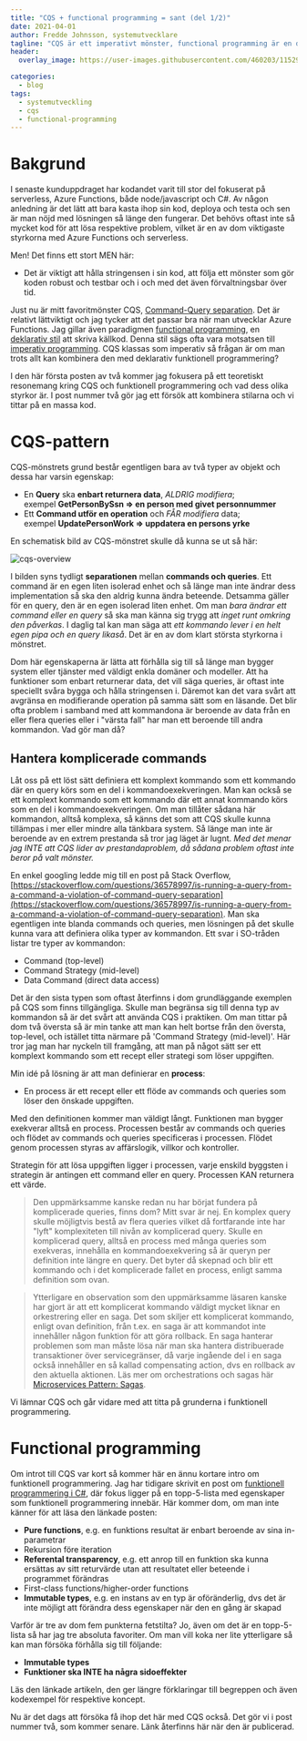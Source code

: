 ```yaml
---
title: "CQS + functional programming = sant (del 1/2)"
date: 2021-04-01
author: Fredde Johnsson, systemutvecklare
tagline: "CQS är ett imperativt mönster, functional programming är en deklarativ paradigm, kan man ändå kombinera dom?"
header:
  overlay_image: https://user-images.githubusercontent.com/460203/115292819-c3d97580-a156-11eb-972c-d0dad4361b75.jpg

categories:
  - blog
tags:
  - systemutveckling
  - cqs
  - functional-programming
---
```

# Bakgrund
I senaste kunduppdraget har kodandet varit till stor del fokuserat på serverless, Azure Functions, både node/javascript och C#. Av någon anledning är det lätt att bara kasta ihop sin kod, deploya och testa och sen är man nöjd med lösningen så länge den fungerar. Det behövs oftast inte så mycket kod för att lösa respektive problem, vilket är en av dom viktigaste styrkorna med Azure Functions och serverless. 

Men! Det finns ett stort MEN här: 
- Det är viktigt att hålla stringensen i sin kod, att följa ett mönster som gör koden robust och testbar och i och med det även förvaltningsbar över tid. 

Just nu är mitt favoritmönster CQS, [Command-Query separation](https://en.wikipedia.org/wiki/Command%E2%80%93query_separation). Det är relativt lättviktigt och jag tycker att det passar bra när man utvecklar Azure Functions. Jag gillar även paradigmen [functional programming](https://en.wikipedia.org/wiki/Functional_programming), en [deklarativ stil](https://en.wikipedia.org/wiki/Declarative_programming) att skriva källkod. Denna stil sägs ofta vara motsatsen till [imperativ programming](https://en.wikipedia.org/wiki/Imperative_programming). CQS klassas som imperativ så frågan är om man trots allt kan kombinera den med deklarativ funktionell programmering? 

I den här första posten av två kommer jag fokusera på ett teoretiskt resonemang kring CQS och funktionell programmering och vad dess olika styrkor är. I post nummer två gör jag ett försök att kombinera stilarna och vi tittar på en massa kod.

# CQS-pattern
CQS-mönstrets grund består egentligen bara av två typer av objekt och dessa har varsin egenskap:
- En **Query** ska **enbart returnera data**, *ALDRIG modifiera*; <br>exempel **GetPersonBySsn => en person med givet personnummer**
- Ett **Command utför en operation** och *FÅR modifiera* data; <br>exempel **UpdatePersonWork => uppdatera en persons yrke**

En schematisk bild av CQS-mönstret skulle då kunna se ut så här:

![cqs-overview](https://user-images.githubusercontent.com/460203/115136703-dbfba880-a021-11eb-9ed4-e29a0ebacfcb.png)

I bilden syns tydligt **separationen** mellan **commands och queries**. Ett command är en egen liten isolerad enhet och så länge man inte ändrar dess implementation så ska den aldrig kunna ändra beteende. Detsamma gäller för en query, den är en egen isolerad liten enhet. Om man *bara ändrar ett command eller en query* så ska man känna sig trygg att *inget runt omkring den påverkas*. I daglig tal kan man säga att *ett kommando lever i en helt egen pipa och en query likaså*. Det är en av dom klart största styrkorna i mönstret.

Dom här egenskaperna är lätta att förhålla sig till så länge man bygger system eller tjänster med väldigt enkla domäner och modeller. Att ha funktioner som enbart returnerar data, det vill säga queries, är oftast inte speciellt svåra bygga och hålla stringensen i. Däremot kan det vara svårt att avgränsa en modifierande operation på samma sätt som en läsande. Det blir ofta problem i samband med att kommandona är beroende av data från en eller flera queries eller i "värsta fall" har man ett beroende till andra kommandon. Vad gör man då? 

## Hantera komplicerade commands
Låt oss på ett löst sätt definiera ett komplext kommando som ett kommando där en query körs som en del i kommandoexekveringen. Man kan också se ett komplext kommando som ett kommando där ett annat kommando körs som en del i kommandoexekveringen. Om man tillåter sådana här kommandon, alltså komplexa, så känns det som att CQS skulle kunna tillämpas i mer eller mindre alla tänkbara system. Så länge man inte är beroende av en extrem prestanda så tror jag läget är lugnt. *Med det menar jag INTE att CQS lider av prestandaproblem, då sådana problem oftast inte beror på valt mönster.*

En enkel googling ledde mig till en post på Stack Overflow, [https://stackoverflow.com/questions/36578997/is-running-a-query-from-a-command-a-violation-of-command-query-separation](https://stackoverflow.com/questions/36578997/is-running-a-query-from-a-command-a-violation-of-command-query-separation). Man ska egentligen inte blanda commands och queries, men lösningen på det skulle kunna vara att definiera olika typer av kommandon. Ett svar i SO-tråden listar tre typer av kommandon:
- Command (top-level)
- Command Strategy (mid-level)
- Data Command (direct data access)

Det är den sista typen som oftast återfinns i dom grundläggande exemplen på CQS som finns tillgängliga. Skulle man begränsa sig till denna typ av kommandon så är det svårt att använda CQS i praktiken. Om man tittar på dom två översta så är min tanke att man kan helt bortse från den översta, top-level, och istället titta närmare på 'Command Strategy (mid-level)'. Här tror jag man har nyckeln till framgång, att man på något sätt ser ett komplext kommando som ett recept eller strategi som löser uppgiften. 

Min idé på lösning är att man definierar en **process**:
- En process är ett recept eller ett flöde av commands och queries som löser den önskade uppgiften.

Med den definitionen kommer man väldigt långt. Funktionen man bygger exekverar alltså en process. Processen består av commands och queries och flödet av commands och queries specificeras i processen. Flödet genom processen styras av affärslogik, villkor och kontroller. 
 
Strategin för att lösa uppgiften ligger i processen, varje enskild byggsten i strategin är antingen ett command eller en query. Processen KAN returnera ett värde.

> Den uppmärksamme kanske redan nu har börjat fundera på komplicerade queries, finns dom? Mitt svar är nej. En komplex query skulle möjligtvis bestå av flera queries vilket då fortfarande inte har "lyft" komplexiteten till nivån av komplicerad query. Skulle en komplicerad query, alltså en process med många queries som exekveras, innehålla en kommandoexekvering så är queryn per definition inte längre en query. Det byter då skepnad och blir ett kommando och i det komplicerade fallet en process, enligt samma definition som ovan.

> Ytterligare en observation som den uppmärksamme läsaren kanske har gjort är att ett komplicerat kommando väldigt mycket liknar en orkestrering eller en saga. Det som skiljer ett komplicerat kommando, enligt ovan definition, från t.ex. en saga är att kommandot inte innehåller någon funktion för att göra rollback. En saga hanterar problemen som man måste lösa när man ska hantera distribuerade transaktioner över servicegränser, då varje ingående del i en saga också innehåller en så kallad compensating action, dvs en rollback av den aktuella aktionen. Läs mer om orchestrations och sagas här [Microservices Pattern: Sagas](https://microservices.io/patterns/data/saga.html).

Vi lämnar CQS och går vidare med att titta på grunderna i funktionell programmering.

# Functional programming
Om introt till CQS var kort så kommer här en ännu kortare intro om funktionell programmering. Jag har tidigare skrivit en post om [funktionell programmering i C#](http://blog.headlight.se/funktionell-programmering-med-csharp/), där fokus ligger på en topp-5-lista med egenskaper som funktionell programmering innebär. Här kommer dom, om man inte känner för att läsa den länkade posten:
- **Pure functions**, e.g. en funktions resultat är enbart beroende av sina in-parametrar
- Rekursion före iteration
- **Referental transparency**, e.g. ett anrop till en funktion ska kunna ersättas av sitt returvärde utan att resultatet eller beteende i programmet förändras
- First-class functions/higher-order functions
- **Immutable types**, e.g. en instans av en typ är oföränderlig, dvs det är inte möjligt att förändra dess egenskaper när den en gång är skapad

Varför är tre av dom fem punkterna fetstilta? Jo, även om det är en topp-5-lista så har jag tre absoluta favoriter. Om man vill koka ner lite ytterligare så kan man försöka förhålla sig till följande:
- **Immutable types**
- **Funktioner ska INTE ha några sidoeffekter**

Läs den länkade artikeln, den ger längre förklaringar till begreppen och även kodexempel för respektive koncept.

Nu är det dags att försöka få ihop det här med CQS också. Det gör vi i post nummer två, som kommer senare. Länk återfinns här när den är publicerad.
